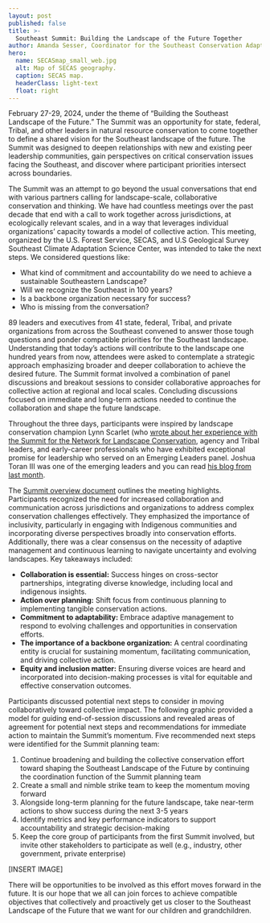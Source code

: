 ```yaml
---
layout: post
published: false
title: >-
  Southeast Summit: Building the Landscape of the Future Together
author: Amanda Sesser, Coordinator for the Southeast Conservation Adaptation Strategy
hero:
  name: SECASmap_small_web.jpg
  alt: Map of SECAS geography.
  caption: SECAS map.
  headerClass: light-text
  float: right
---
```

February 27-29, 2024, under the theme of “Building the Southeast Landscape of the Future.” The Summit was an opportunity for state, federal, Tribal, and other leaders in natural resource conservation to come together to define a shared vision for the Southeast landscape of the future. The Summit was designed to deepen relationships with new and existing peer leadership communities, gain perspectives on critical conservation issues facing the Southeast, and discover where participant priorities intersect across boundaries.<!--more--> 

The Summit was an attempt to go beyond the usual conversations that end with various partners calling for landscape-scale, collaborative conservation and thinking. We have had countless meetings over the past decade that end with a call to work together across jurisdictions, at ecologically relevant scales, and in a way that leverages individual organizations’ capacity towards a model of collective action. This meeting, organized by the U.S. Forest Service, SECAS, and U.S Geological Survey Southeast Climate Adaptation Science Center, was intended to take the next steps. We considered questions like: 
- What kind of commitment and accountability do we need to achieve a sustainable Southeastern Landscape? 
- Will we recognize the Southeast in 100 years? 
- Is a backbone organization necessary for success?
- Who is missing from the conversation?

89 leaders and executives from 41 state, federal, Tribal, and private organizations from across the Southeast convened to answer those tough questions and ponder compatible priorities for the Southeast landscape. Understanding that today’s actions will contribute to the landscape one hundred years from now, attendees were asked to contemplate a strategic approach emphasizing broader and deeper collaboration to achieve the desired future. The Summit format involved a combination of panel discussions and breakout sessions to consider collaborative approaches for collective action at regional and local scales. Concluding discussions focused on immediate and long-term actions needed to continue the collaboration and shape the future landscape.

Throughout the three days, participants were inspired by landscape conservation champion Lynn Scarlet (who [wrote about her experience with the Summit for the Network for Landscape Conservation](https://landscapeconservation.org/knowledge-center/stories/landscapes-of-the-future-enhancing-collaborative-action/), agency and Tribal leaders, and early-career professionals who have exhibited exceptional promise for leadership who served on an Emerging Leaders panel. Joshua Toran III was one of the emerging leaders and you can read [his blog from last month](https://secassoutheast.org/2024/03/20/Emerging-Leaders-Reflections-on-the-Southeast-Landscape-of-the-Future-Summit.html). 

The [Summit overview document](https://secassoutheast.org/pdf/Summit_Overview_with_Org_list.pdf) outlines the meeting highlights. Participants recognized the need for increased collaboration and communication across jurisdictions and organizations to address complex conservation challenges effectively. They emphasized the importance of inclusivity, particularly in engaging with Indigenous communities and incorporating diverse perspectives broadly into conservation efforts. Additionally, there was a clear consensus on the necessity of adaptive management and continuous learning to navigate uncertainty and evolving landscapes. Key takeaways included:

- **Collaboration is essential:** Success hinges on cross-sector partnerships, integrating diverse knowledge, including local and indigenous insights. 
- **Action over planning:** Shift focus from continuous planning to implementing tangible conservation actions. 
- **Commitment to adaptability:** Embrace adaptive management to respond to evolving challenges and opportunities in conservation efforts. 
- **The importance of a backbone organization:** A central coordinating entity is crucial for sustaining momentum, facilitating communication, and driving collective action. 
- **Equity and inclusion matter:** Ensuring diverse voices are heard and incorporated into decision-making processes is vital for equitable and effective conservation outcomes. 

Participants discussed potential next steps to consider in moving collaboratively toward collective impact. The following graphic provided a model for guiding end-of-session discussions and revealed areas of agreement for potential next steps and recommendations for immediate action to maintain the Summit’s momentum. Five recommended next steps were identified for the Summit planning team:  
1.	Continue broadening and building the collective conservation effort toward shaping the Southeast Landscape of the Future by continuing the coordination function of the Summit planning team
2.	Create a small and nimble strike team to keep the momentum moving forward
3.	Alongside long-term planning for the future landscape, take near-term actions to show success during the next 3-5 years
4.	Identify metrics and key performance indicators to support accountability and strategic decision-making
5.	Keep the core group of participants from the first Summit involved, but invite other stakeholders to participate as well (e.g., industry, other government, private enterprise) 

[INSERT IMAGE]

There will be opportunities to be involved as this effort moves forward in the future. It is our hope that we all can join forces to achieve compatible objectives that collectively and proactively get us closer to the Southeast Landscape of the Future that we want for our children and grandchildren.
